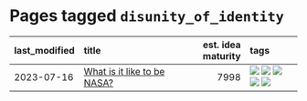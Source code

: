 # Pages tagged `disunity_of_identity`

|last_modified|title|est. idea maturity|tags
|:---|:---|---:|:---|
|2023-07-16|[What is it like to be NASA?](../what_is_it_like_to_be_nasa.md)|7998|[![](https://img.shields.io/badge/tag-disunity_of_identity-f76896)](../tags/disunity_of_identity.md) [![](https://img.shields.io/badge/tag-organization_as_entity-0e5ec)](../tags/organization_as_entity.md) [![](https://img.shields.io/badge/tag-philosophy-50c04b)](../tags/philosophy.md) [![](https://img.shields.io/badge/tag-society_of_mind-36f98)](../tags/society_of_mind.md) [![](https://img.shields.io/badge/tag-theory_of_mind-3a9a4f)](../tags/theory_of_mind.md)|